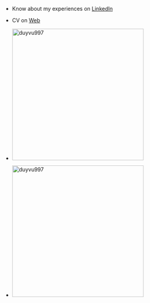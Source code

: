- Know about my experiences on [LinkedIn](https://www.linkedin.com/in/duy-vu-1a9767170/)
- CV on [Web](https://duyvu.vercel.app/)

- <p> <img src="https://github-readme-stats.vercel.app/api/top-langs?username=duyvu997&show_icons=true&locale=en&layout=compact" alt="duyvu997" style="width:350px;" /></p>

- <p><img src="https://github-readme-streak-stats.herokuapp.com/?user=duyvu997&" alt="duyvu997" style="width:350px;" /></p>
